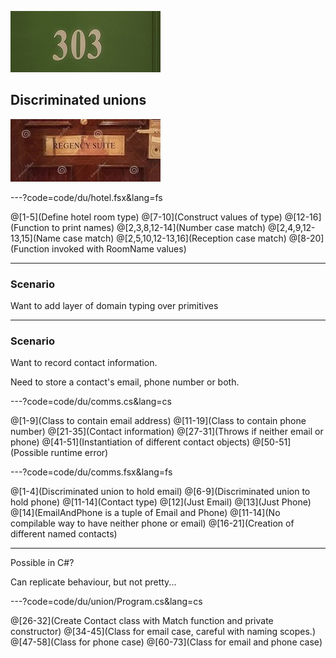 ![Number room](assets/number.jpg)

## Discriminated unions

![Suite](assets/suite.jpg)


---?code=code/du/hotel.fsx&lang=fs

@[1-5](Define hotel room type)
@[7-10](Construct values of type)
@[12-16](Function to print names)
@[2,3,8,12-14](Number case match)
@[2,4,9,12-13,15](Name case match)
@[2,5,10,12-13,16](Reception case match)
@[8-20](Function invoked with RoomName values)

---

### Scenario

Want to add layer of domain typing over primitives

---

### Scenario

Want to record contact information.

Need to store a contact's email, phone number or both.


---?code=code/du/comms.cs&lang=cs

@[1-9](Class to contain email address)
@[11-19](Class to contain phone number)
@[21-35](Contact information)
@[27-31](Throws if neither email or phone)
@[41-51](Instantiation of different contact objects)
@[50-51](Possible runtime error)


---?code=code/du/comms.fsx&lang=fs

@[1-4](Discriminated union to hold email)
@[6-9](Discriminated union to hold phone)
@[11-14](Contact type)
@[12](Just Email)
@[13](Just Phone)
@[14](EmailAndPhone is a tuple of Email and Phone)
@[11-14](No compilable way to have neither phone or email)
@[16-21](Creation of different named contacts)


--- 

Possible in C#?

Can replicate behaviour, but not pretty...

---?code=code/du/union/Program.cs&lang=cs

@[26-32](Create Contact class with Match function and private constructor)
@[34-45](Class for email case, careful with naming scopes.)
@[47-58](Class for phone case)
@[60-73](Class for email and phone case)
